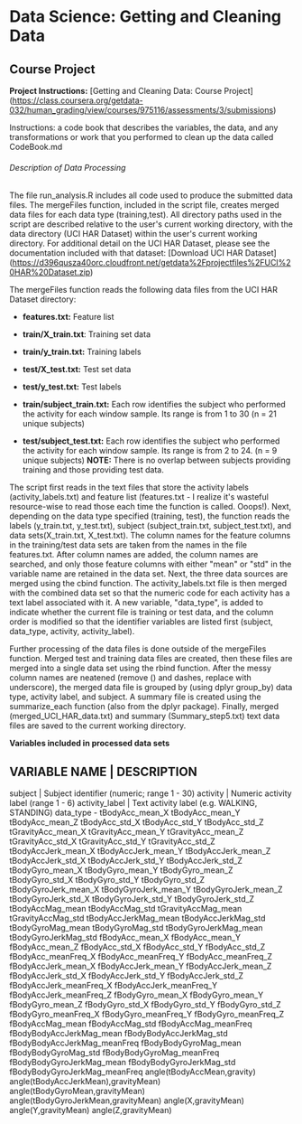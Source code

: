 # Data Science: Getting and Cleaning Data 
## Course Project

**Project Instructions:** [Getting and Cleaning Data: Course Project] (https://class.coursera.org/getdata-032/human_grading/view/courses/975116/assessments/3/submissions)

Instructions: a code book that describes the variables, the data, and any transformations or work that you performed to clean up the data called CodeBook.md

###### Description of Data Processing

The file run_analysis.R includes all code used to produce the submitted data files. The mergeFiles function, included in the script file, creates merged data files for each data type (training,test). All directory paths used in the script are described relative to the user's current working directory, with the data directory (UCI HAR Dataset) within the user's current working directory. For additional detail on the UCI HAR Dataset, please see the documentation included with that dataset: [Download UCI HAR Dataset] (https://d396qusza40orc.cloudfront.net/getdata%2Fprojectfiles%2FUCI%20HAR%20Dataset.zip) 

The mergeFiles function reads the following data files from the UCI HAR Dataset directory:

* **features.txt:** Feature list

* **train/X_train.txt**: Training set data

* **train/y_train.txt:** Training labels

* **test/X_test.txt:** Test set data

* **test/y_test.txt:** Test labels

* **train/subject_train.txt:** Each row identifies the subject who performed the activity for each window sample. Its range is from 1 to 30 (n = 21 unique subjects)

* **test/subject_test.txt:** Each row identifies the subject who performed the activity for each window sample. Its range is from 2 to 24. (n = 9 unique subjects)
**NOTE:** There is no overlap between subjects providing training and those providing test data. 

The script first reads in the text files that store the activity labels (activity_labels.txt) and feature list (features.txt - I realize it's wasteful resource-wise to read those each time the function is called. Ooops!). Next, depending on the data type specified (training, test), the function reads the labels (y_train.txt, y_test.txt), subject (subject_train.txt, subject_test.txt), and data sets(X_train.txt, X_test.txt). The column names for the feature columns in the training/test data sets are taken from the names in the file features.txt. After column names are added, the column names are searched, and only those feature columns with either "mean" or "std" in the variable name are retained in the data set. Next, the three data sources are merged using the cbind function. The activity_labels.txt file is then merged with the combined data set so that the numeric code for each activity has a text label associated with it. A new variable, "data_type", is added to indicate whether the current file is training or test data, and the column order is modified so that the identifier variables are listed first (subject, data_type, activity, activity_label).

Further processing of the data files is done outside of the mergeFiles function. Merged test and training data files are created, then these files are merged into a single data set using the rbind function. After the messy column names are neatened (remove () and dashes, replace with underscore), the merged data file is grouped by (using dplyr group_by) data type, activity label, and subject. A summary file is created using the summarize_each function (also from the dplyr package). Finally, merged (merged_UCI_HAR_data.txt) and summary (Summary_step5.txt) text data files are saved to the current working directory.


**Variables included in processed data sets**

VARIABLE NAME                |                  DESCRIPTION
---------------------------------------------------------------------
subject | Subject identifier (numeric; range 1 - 30)
activity | Numeric activity label (range 1 - 6)
activity_label | Text activity label (e.g. WALKING, STANDING)
data_type - 
tBodyAcc_mean_X
tBodyAcc_mean_Y
tBodyAcc_mean_Z
tBodyAcc_std_X
tBodyAcc_std_Y
tBodyAcc_std_Z
tGravityAcc_mean_X
tGravityAcc_mean_Y
tGravityAcc_mean_Z
tGravityAcc_std_X
tGravityAcc_std_Y
tGravityAcc_std_Z
tBodyAccJerk_mean_X
tBodyAccJerk_mean_Y
tBodyAccJerk_mean_Z
tBodyAccJerk_std_X
tBodyAccJerk_std_Y
tBodyAccJerk_std_Z
tBodyGyro_mean_X
tBodyGyro_mean_Y
tBodyGyro_mean_Z
tBodyGyro_std_X
tBodyGyro_std_Y
tBodyGyro_std_Z
tBodyGyroJerk_mean_X
tBodyGyroJerk_mean_Y
tBodyGyroJerk_mean_Z
tBodyGyroJerk_std_X
tBodyGyroJerk_std_Y
tBodyGyroJerk_std_Z
tBodyAccMag_mean
tBodyAccMag_std
tGravityAccMag_mean
tGravityAccMag_std
tBodyAccJerkMag_mean
tBodyAccJerkMag_std
tBodyGyroMag_mean
tBodyGyroMag_std
tBodyGyroJerkMag_mean
tBodyGyroJerkMag_std
fBodyAcc_mean_X
fBodyAcc_mean_Y
fBodyAcc_mean_Z
fBodyAcc_std_X
fBodyAcc_std_Y
fBodyAcc_std_Z
fBodyAcc_meanFreq_X
fBodyAcc_meanFreq_Y
fBodyAcc_meanFreq_Z
fBodyAccJerk_mean_X
fBodyAccJerk_mean_Y
fBodyAccJerk_mean_Z
fBodyAccJerk_std_X
fBodyAccJerk_std_Y
fBodyAccJerk_std_Z
fBodyAccJerk_meanFreq_X
fBodyAccJerk_meanFreq_Y
fBodyAccJerk_meanFreq_Z
fBodyGyro_mean_X
fBodyGyro_mean_Y
fBodyGyro_mean_Z
fBodyGyro_std_X
fBodyGyro_std_Y
fBodyGyro_std_Z
fBodyGyro_meanFreq_X
fBodyGyro_meanFreq_Y
fBodyGyro_meanFreq_Z
fBodyAccMag_mean
fBodyAccMag_std
fBodyAccMag_meanFreq
fBodyBodyAccJerkMag_mean
fBodyBodyAccJerkMag_std
fBodyBodyAccJerkMag_meanFreq
fBodyBodyGyroMag_mean
fBodyBodyGyroMag_std
fBodyBodyGyroMag_meanFreq
fBodyBodyGyroJerkMag_mean
fBodyBodyGyroJerkMag_std
fBodyBodyGyroJerkMag_meanFreq
angle(tBodyAccMean,gravity)
angle(tBodyAccJerkMean),gravityMean)
angle(tBodyGyroMean,gravityMean)
angle(tBodyGyroJerkMean,gravityMean)
angle(X,gravityMean)
angle(Y,gravityMean)
angle(Z,gravityMean)
